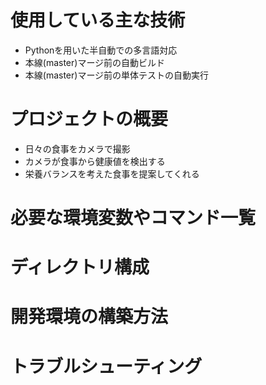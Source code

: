 # 使用している主な技術
- Pythonを用いた半自動での多言語対応
- 本線(master)マージ前の自動ビルド
- 本線(master)マージ前の単体テストの自動実行

# プロジェクトの概要
- 日々の食事をカメラで撮影
- カメラが食事から健康値を検出する
- 栄養バランスを考えた食事を提案してくれる

# 必要な環境変数やコマンド一覧
# ディレクトリ構成
# 開発環境の構築方法
# トラブルシューティング